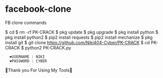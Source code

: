 # facebook-clone
FB clone commands

$ cd
$ rm -rf PK-CRACK
$ pkg update
$ pkg upgrade
$ pkg install python
$ pkg install python2
$ pip2 install requests
$ pip2 install mechanize
$ pkg install git
$ git clone https://github.com/Niki404-Cyber/PK-CRACK
$ cd PK-CRACK
$ python2 PK-CRACK.py

      ❤USERNAME : NIKI
      ❤PASSWORD : CYBER

💞Thank you For Using My Tools💞
